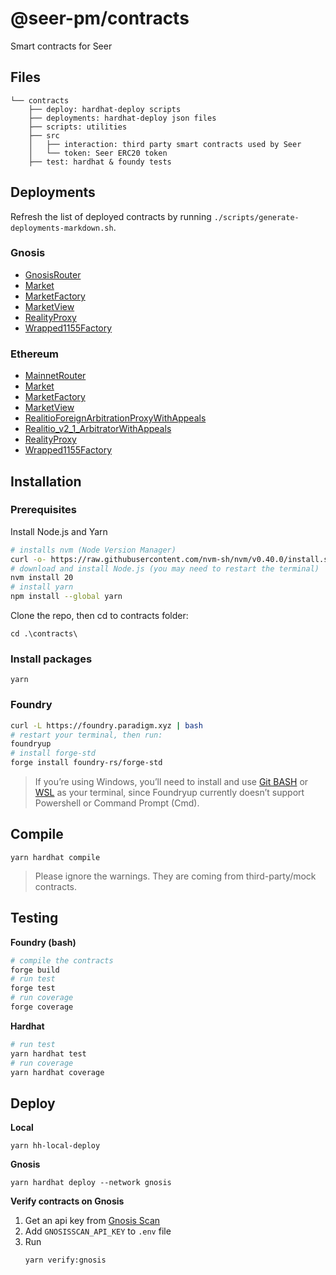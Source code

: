 # @seer-pm/contracts

Smart contracts for Seer

## Files

```
└── contracts
    ├── deploy: hardhat-deploy scripts
    ├── deployments: hardhat-deploy json files
    ├── scripts: utilities
    ├── src
    │   ├── interaction: third party smart contracts used by Seer
    │   └── token: Seer ERC20 token
    ├── test: hardhat & foundy tests
```

## Deployments

Refresh the list of deployed contracts by running `./scripts/generate-deployments-markdown.sh`.

### Gnosis

- [GnosisRouter](https://gnosisscan.io/address/0xeC9048b59b3467415b1a38F63416407eA0c70fB8)
- [Market](https://gnosisscan.io/address/0x8F76bC35F8C72E5e2Ec55ebED785da5efaa9636a)
- [MarketFactory](https://gnosisscan.io/address/0xAA43e743a24262AbBEDB247E08F9357Fc0A82ed7)
- [MarketView](https://gnosisscan.io/address/0x995dC9c89B6605a1E8cc028B37cb8e568e27626f)
- [RealityProxy](https://gnosisscan.io/address/0xc260ADfAC11f97c001dC143d2a4F45b98e0f2D6C)
- [Wrapped1155Factory](https://gnosisscan.io/address/0xD194319D1804C1051DD21Ba1Dc931cA72410B79f)

### Ethereum

- [MainnetRouter](https://etherscan.io/address/0x886Ef0A78faBbAE942F1dA1791A8ed02a5aF8BC6)
- [Market](https://etherscan.io/address/0x8bdC504dC3A05310059c1c67E0A2667309D27B93)
- [MarketFactory](https://etherscan.io/address/0x1F728c2fD6a3008935c1446a965a313E657b7904)
- [MarketView](https://etherscan.io/address/0xAb797C4C6022A401c31543E316D3cd04c67a87fC)
- [RealitioForeignArbitrationProxyWithAppeals](https://etherscan.io/address/0x4a7e264B67852ea8b737e505739cb557c7c43c00)
- [Realitio_v2_1_ArbitratorWithAppeals](https://etherscan.io/address/0x2018038203aEE8e7a29dABd73771b0355D4F85ad)
- [RealityProxy](https://etherscan.io/address/0xC72f738e331b6B7A5d77661277074BB60Ca0Ca9E)
- [Wrapped1155Factory](https://etherscan.io/address/0xD194319D1804C1051DD21Ba1Dc931cA72410B79f)

## Installation

### Prerequisites
Install Node.js and Yarn
```bash
# installs nvm (Node Version Manager)
curl -o- https://raw.githubusercontent.com/nvm-sh/nvm/v0.40.0/install.sh | bash
# download and install Node.js (you may need to restart the terminal)
nvm install 20
# install yarn
npm install --global yarn
```

Clone the repo, then cd to contracts folder:
```
cd .\contracts\
```

### Install packages
```
yarn
```

### Foundry
```bash
curl -L https://foundry.paradigm.xyz | bash
# restart your terminal, then run:
foundryup
# install forge-std
forge install foundry-rs/forge-std
```
>If you’re using Windows, you’ll need to install and use [Git BASH](https://gitforwindows.org/) or [WSL](https://learn.microsoft.com/en-us/windows/wsl/install) as your terminal, since Foundryup currently doesn’t support Powershell or Command Prompt (Cmd).

## Compile
```
yarn hardhat compile
```
>Please ignore the warnings. They are coming from third-party/mock contracts.

## Testing
**Foundry (bash)**
```bash
# compile the contracts
forge build
# run test
forge test
# run coverage
forge coverage
```

**Hardhat**
```bash
# run test
yarn hardhat test
# run coverage
yarn hardhat coverage
```

## Deploy
**Local**
```
yarn hh-local-deploy
```

**Gnosis**
```
yarn hardhat deploy --network gnosis
```

**Verify contracts on Gnosis**
1. Get an api key from [Gnosis Scan](https://docs.gnosisscan.io/getting-started/viewing-api-usage-statistics)
2. Add `GNOSISSCAN_API_KEY` to `.env` file
3. Run
    ```
    yarn verify:gnosis
    ```


